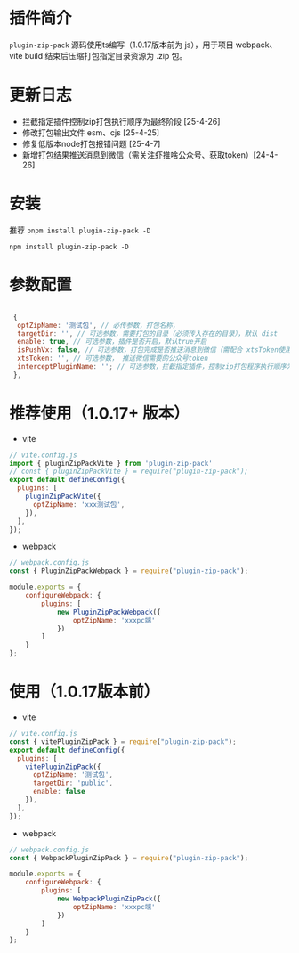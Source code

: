 
# 插件简介

`plugin-zip-pack` 源码使用ts编写（1.0.17版本前为 js），用于项目 webpack、vite build 结束后压缩打包指定目录资源为 .zip 包。

# 更新日志

- 拦截指定插件控制zip打包执行顺序为最终阶段 [25-4-26]
- 修改打包输出文件 esm、cjs [25-4-25]
- 修复低版本node打包报错问题 [25-4-7]
- 新增打包结果推送消息到微信（需关注虾推啥公众号、获取token）[24-4-26]


# 安装

推荐 `pnpm install plugin-zip-pack -D`

`npm install plugin-zip-pack -D`

# 参数配置

```javascript

 {
  optZipName: '测试包', // 必传参数，打包名称，
  targetDir: '', // 可选参数，需要打包的目录（必须传入存在的目录），默认 dist
  enable: true, // 可选参数，插件是否开启，默认true开启
  isPushVx: false, // 可选参数，打包完成是否推送消息到微信（需配合 xtsToken使用），默认false
  xtsToken: '', // 可选参数， 推送微信需要的公众号token
  interceptPluginName: ''; // 可选参数，拦截指定插件，控制zip打包程序执行顺序为最终阶段  默认值  vite-plugin-compression
 },

```


# 推荐使用（1.0.17+ 版本）

- vite

```javascript
// vite.config.js
import { pluginZipPackVite } from 'plugin-zip-pack'
// const { pluginZipPackVite } = require("plugin-zip-pack");
export default defineConfig({
  plugins: [
    pluginZipPackVite({
      optZipName: 'xxx测试包',
    }),
  ],
});
```

- webpack

```javascript
// webpack.config.js
const { PluginZipPackWebpack } = require("plugin-zip-pack");

module.exports = {
    configureWebpack: {
        plugins: [
            new PluginZipPackWebpack({
                optZipName: 'xxxpc端'
            })
        ]
    }
};
```


# 使用（1.0.17版本前）

- vite

```javascript
// vite.config.js
const { vitePluginZipPack } = require("plugin-zip-pack");
export default defineConfig({
  plugins: [
    vitePluginZipPack({
      optZipName: '测试包',
      targetDir: 'public',
      enable: false
    }),
  ],
});
```

- webpack

```javascript
// webpack.config.js
const { WebpackPluginZipPack } = require("plugin-zip-pack");

module.exports = {
    configureWebpack: {
        plugins: [
            new WebpackPluginZipPack({
                optZipName: 'xxxpc端'
            })
        ]
    }
};
```
